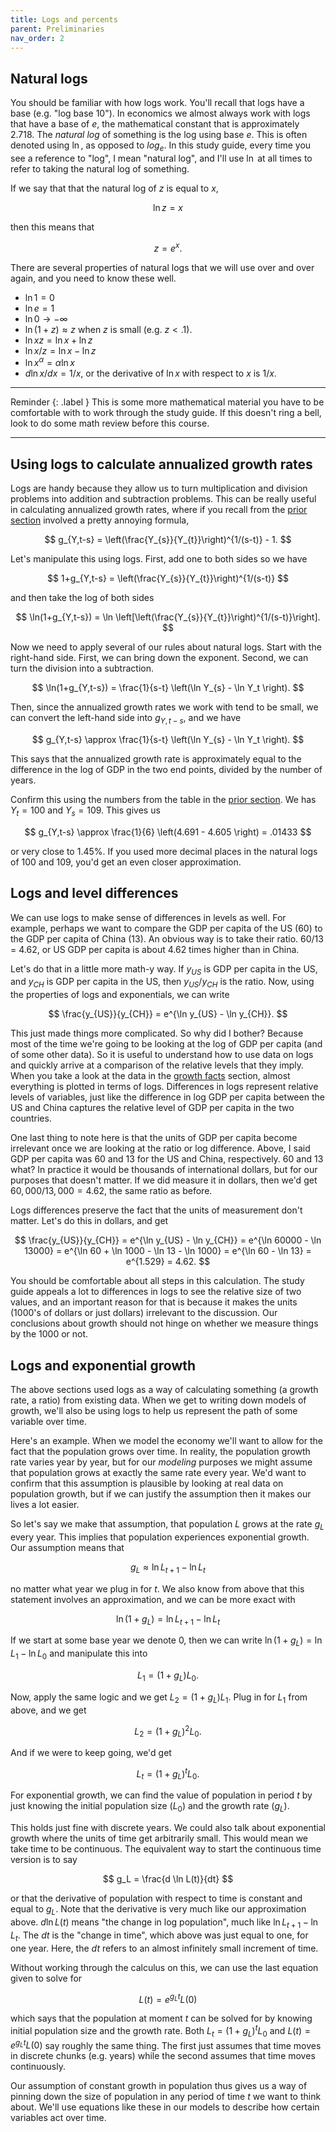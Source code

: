 ```yaml
---
title: Logs and percents
parent: Preliminaries
nav_order: 2
---
```


## Natural logs
You should be familiar with how logs work. You'll recall that logs have a base (e.g. "log base 10"). In economics we almost always work with logs that have a base of $e$, the mathematical constant that is approximately 2.718. The *natural log* of something is the log using base $e$. This is often denoted using $\ln$, as opposed to $log_e$. In this study guide, every time you see a reference to "log", I mean "natural log", and I'll use $\ln$ at all times to refer to taking the natural log of something. 

If we say that that the natural log of $z$ is equal to $x$,

$$
\ln z = x
$$

then this means that

$$
z = e^x.
$$

There are several properties of natural logs that we will use over and over again, and you need to know these well.

* $\ln 1 = 0$
* $\ln e = 1$
* $\ln 0 \rightarrow -\infty$
* $\ln (1 + z) \approx z$ when $z$ is small (e.g. $z<.1$). 
* $\ln xz = \ln x + \ln z$
* $\ln x/z = \ln x - \ln z$
* $\ln x^{\alpha} = \alpha \ln x$
* $d \ln x/dx = 1/x$, or the derivative of $\ln x$ with respect to $x$ is $1/x$.

___
Reminder 
{: .label } 
This is some more mathematical material you have to be comfortable with to work through the study guide. If this doesn't ring a bell, look to do some math review before this course.

___

## Using logs to calculate annualized growth rates
Logs are handy because they allow us to turn multiplication and division problems into addition and subtraction problems. This can be really useful in calculating annualized growth rates, where if you recall from the [prior section](http://growthecon.com/StudyGuide/introduction/levels.html) involved a pretty annoying formula,

$$
g_{Y,t-s} = \left(\frac{Y_{s}}{Y_{t}}\right)^{1/(s-t)} - 1.
$$

Let's manipulate this using logs. First, add one to both sides so we have

$$
1+g_{Y,t-s} = \left(\frac{Y_{s}}{Y_{t}}\right)^{1/(s-t)}
$$

and then take the log of both sides

$$
\ln(1+g_{Y,t-s}) = \ln \left[\left(\frac{Y_{s}}{Y_{t}}\right)^{1/(s-t)}\right].
$$

Now we need to apply several of our rules about natural logs. Start with the right-hand side. First, we can bring down the exponent. Second, we can turn the division into a subtraction.

$$
\ln(1+g_{Y,t-s}) = \frac{1}{s-t} \left(\ln Y_{s} - \ln Y_t \right).
$$

Then, since the annualized growth rates we work with tend to be small, we can convert the left-hand side into $g_{Y,t-s}$, and we have

$$
g_{Y,t-s} \approx \frac{1}{s-t} \left(\ln Y_{s} - \ln Y_t \right).
$$

This says that the annualized growth rate is approximately equal to the difference in the log of GDP in the two end points, divided by the number of years.

Confirm this using the numbers from the table in the [prior section](http://growthecon.com/StudyGuide/introduction/levels.html). We has $Y_t = 100$ and $Y_s = 109$. This gives us

$$
g_{Y,t-s} \approx \frac{1}{6} \left(4.691 - 4.605 \right) = .01433
$$

or very close to 1.45%. If you used more decimal places in the natural logs of 100 and 109, you'd get an even closer approximation. 

## Logs and level differences
We can use logs to make sense of differences in levels as well. For example, perhaps we want to compare the GDP per capita of the US (60) to the GDP per capita of China (13). An obvious way is to take their ratio. 60/13 = 4.62, or US GDP per capita is about 4.62 times higher than in China. 

Let's do that in a little more math-y way. If $y_{US}$ is GDP per capita in the US, and $y_{CH}$ is GDP per capita in the US, then $y_{US}/y_{CH}$ is the ratio. Now, using the properties of logs and exponentials, we can write

$$
\frac{y_{US}}{y_{CH}} = e^{\ln y_{US} - \ln y_{CH}}.
$$

This just made things more complicated. So why did I bother? Because most of the time we're going to be looking at the log of GDP per capita (and of some other data). So it is useful to understand how to use data on logs and quickly arrive at a comparison of the relative levels that they imply. When you take a look at the data in the [growth facts](http://growthecon.com/StudyGuide/facts/facts.html) section, almost everything is plotted in terms of logs. Differences in logs represent relative levels of variables, just like the difference in log GDP per capita between the US and China captures the relative level of GDP per capita in the two countries.

One last thing to note here is that the units of GDP per capita become irrelevant once we are looking at the ratio or log difference. Above, I said GDP per capita was 60 and 13 for the US and China, respectively. 60 and 13 what? In practice it would be thousands of international dollars, but for our purposes that doesn't matter. If we did measure it in dollars, then we'd get $60,000/13,000 = 4.62$, the same ratio as before. 

Logs differences preserve the fact that the units of measurement don't matter. Let's do this in dollars, and get

$$
\frac{y_{US}}{y_{CH}} = e^{\ln y_{US} - \ln y_{CH}} = e^{\ln 60000 - \ln 13000} = e^{\ln 60 + \ln 1000 - \ln 13 - \ln 1000} = e^{\ln 60 - \ln 13} = e^{1.529} = 4.62.
$$

You should be comfortable about all steps in this calculation. The study guide appeals a lot to differences in logs to see the relative size of two values, and an important reason for that is because it makes the units (1000's of dollars or just dollars) irrelevant to the discussion. Our conclusions about growth should not hinge on whether we measure things by the 1000 or not.

## Logs and exponential growth
The above sections used logs as a way of calculating something (a growth rate, a ratio) from existing data. When we get to writing down models of growth, we'll also be using logs to help us represent the path of some variable over time. 

Here's an example. When we model the economy we'll want to allow for the fact that the population grows over time. In reality, the population growth rate varies year by year, but for our *modeling* purposes we might assume that population grows at exactly the same rate every year. We'd want to confirm that this assumption is plausible by looking at real data on population growth, but if we can justify the assumption then it makes our lives a lot easier.

So let's say we make that assumption, that population $L$ grows at the rate $g_L$ every year. This implies that population experiences exponential growth. Our assumption means that

$$
g_L \approx \ln L_{t+1} - \ln L_t
$$

no matter what year we plug in for $t$. We also know from above that this statement involves an approximation, and we can be more exact with

$$
\ln (1+g_L) = \ln L_{t+1} - \ln L_t
$$

If we start at some base year we denote 0, then we can write $\ln (1+g_L) = \ln L_1 - \ln L_0$ and manipulate this into

$$
L_1 = (1+g_L)L_0.
$$

Now, apply the same logic and we get $L_2 = (1+g_L)L_1$. Plug in for $L_1$ from above, and we get

$$
L_2 = (1+g_L)^2 L_0.
$$

And if we were to keep going, we'd get

$$
L_t = (1+g_L)^t L_0.
$$

For exponential growth, we can find the value of population in period $t$ by just knowing the initial population size ($L_0$) and the growth rate ($g_L$). 

This holds just fine with discrete years. We could also talk about exponential growth where the units of time get arbitrarily small. This would mean we take time to be continuous. The equivalent way to start the continuous time version is to say

$$
g_L = \frac{d \ln L(t)}{dt}
$$

or that the derivative of population with respect to time is constant and equal to $g_L$. Note that the derivative is very much like our approximation above. $d \ln L(t)$ means "the change in log population", much like $\ln L_{t+1} - \ln L_t$. The $dt$ is the "change in time", which above was just equal to one, for one year. Here, the $dt$ refers to an almost infinitely small increment of time. 

Without working through the calculus on this, we can use the last equation given to solve for

$$
L(t) = e^{g_L t}L(0)
$$

which says that the population at moment $t$ can be solved for by knowing initial population size and the growth rate. Both $L_t = (1+g_L)^t L_0$ and $L(t) = e^{g_L t}L(0)$ say roughly the same thing. The first just assumes that time moves in discrete chunks (e.g. years) while the second assumes that time moves continuously.

Our assumption of constant growth in population thus gives us a way of pinning down the size of population in any period of time $t$ we want to think about. We'll use equations like these in our models to describe how certain variables act over time.